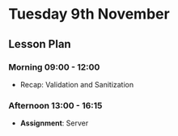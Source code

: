 # Tuesday 9th November

## Lesson Plan

### Morning 09:00 - 12:00

+ Recap: Validation and Sanitization


### Afternoon 13:00 - 16:15

+ **Assignment**: Server